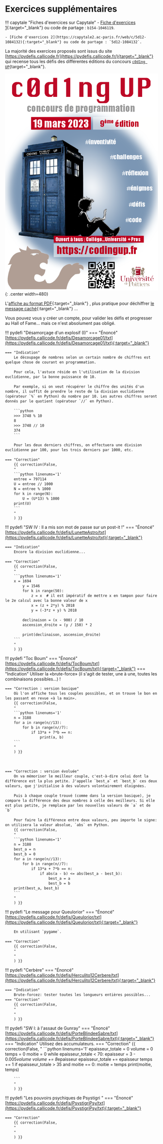 # Exercices supplémentaires

!!! capytale "Fiches d'exercices sur Capytale"
    - [Fiche d'exercices 1](https://capytale2.ac-paris.fr/web/c/b154-1046119){:target="_blank"} ou code de partage : `b154-1046119`.

    - [Fiche d'exercices 2](https://capytale2.ac-paris.fr/web/c/5d12-1084132){:target="_blank"} ou code de partage : `5d12-1084132`.
    

    
La majorité des exercices proposés sont issus du site [https://pydefis.callicode.fr](https://pydefis.callicode.fr/){target="_blank"} qui recense tous les défis des différentes éditions du concours [`c0d1ng UP`](https://codingup.fr){target="_blank"}.

![](../images/c0d1ngUP_affiche_2023.png){: .center width=480} 

L'[affiche au format PDF](../images/affiche_2023.pdf){:target="_blank"} , plus pratique pour déchiffrer [le message caché](https://capytale2.ac-paris.fr/web/c/36c3-873002){:target="_blank"} ...

Vous pouvez vous y créer un compte, pour valider les défis et progresser au Hall of Fame... mais ce n'est absolument pas obligé.

!!! pydefi "Désamorçage d'un explosif (I)"
    === "Énoncé" 
        [https://pydefis.callicode.fr/defis/Desamorcage01/txt](https://pydefis.callicode.fr/defis/Desamorcage01/txt){:target="_blank"} 
    
    === "Indication"
        Le découpage de nombres selon un certain nombre de chiffres est quelque chose de courant en programmation.

        Pour cela, l'astuce réside en l'utilisation de la division euclidienne, par la bonne puissance de 10.

        Par exemple, si on veut récupérer le chiffre des unités d'un nombre, il suffit de prendre le reste de la division euclidienne (opérateur `%` en Python) du nombre par 10. Les autres chiffres seront donnés par le quotient (opérateur `//` en Python).

        ```python
        >>> 3748 % 10
        8
        >>> 3748 // 10
        374
        ```

        Pour les deux derniers chiffres, on effectuera une division euclidienne par 100, pour les trois derniers par 1000, etc.
            
    === "Correction" 
        {{ correction(False, 
        "
        ```python linenums='1'
        entree = 797114
        U = entree // 1000
        N = entree % 1000
        for k in range(N):
            U = (U*13) % 1000
        print(U)
        ```
        "
        ) }}

!!! pydefi "SW IV : Il a mis son mot de passe sur un post-it !"
    === "Énoncé" 
        [https://pydefis.callicode.fr/defis/LunetteAstro/txt](https://pydefis.callicode.fr/defis/LunetteAstro/txt){:target="_blank"} 

    === "Indication"
        Encore la division euclidienne...

    === "Correction" 
        {{ correction(False, 
        "
        ```python linenums='1'
        x = 1694
            y = 1546
            for k in range(50):
                z = x  # il est impératif de mettre x en tampon pour faire le 2e calcul avec la bonne valeur de x
                x = (z + 2*y) % 2018
                y = (-3*z + y) % 2018
            
            declinaison = (x - 900) / 10
            ascension_droite = (y / 150) * 2

            print(declinaison, ascension_droite)
        ```
        "
        ) }}


!!! pydefi "Toc Boum"
    === "Énoncé" 
        [https://pydefis.callicode.fr/defis/TocBoum/txt](https://pydefis.callicode.fr/defis/TocBoum/txt){:target="_blank"} 
    === "Indication" 
        Utiliser la «brute-force» (il s'agit de tester, une à une, toutes les combinaisons possibles...) !

    === "Correction : version basique"
        Où l'on affiche tous les couples possibles, et on trouve le bon en les passant en revue «à la main».
        {{ correction(False,
        "
        ```python linenums='1'
        n = 3188
        for a in range(n//13):
            for b in range(n//7):
                if 13*a + 7*b == n:
                    print(a, b)
        ```
        "
        ) }}
    
    
    
    === "Correction : version évoluée"
        On va mémoriser le meilleur couple, c'est-à-dire celui dont la différence est la plus petite. J'appelle `best_a` et `best_b` ces deux valeurs, que j'initialise à des valeurs volontairement éloignées.

        Puis à chaque couple trouvé (comme dans la version basique), je compare la différence des deux nombres à celle des meilleurs. Si elle est plus petite, je remplace par les nouvelles valeurs de `a` et de `b`

        Pour faire la différence entre deux valeurs, peu importe le signe: on utilisera la valeur absolue, `abs` en Python.
        {{ correction(False,
        "
        ```python linenums='1'
        n = 3188
        best_a = n
        best_b = 0
        for a in range(n//13):
            for b in range(n//7):
                if 13*a + 7*b == n:
                    if abs(a - b) <= abs(best_a - best_b):
                        best_a = a
                        best_b = b
        print(best_a, best_b)
        ```
        "
        ) }}

!!! pydefi "Le message pour Queulorior"
    === "Énoncé" 
        [https://pydefis.callicode.fr/defis/Queulorior/txt](https://pydefis.callicode.fr/defis/Queulorior/txt){:target="_blank"} 

        En utilisant `pygame`.

    === "Correction" 
        {{ correction(False, 
        "
        "
        ) }}


!!! pydefi "Cerbère"
    === "Énoncé" 
        [https://pydefis.callicode.fr/defis/Herculito12Cerbere/txt](https://pydefis.callicode.fr/defis/Herculito12Cerbere/txt){:target="_blank"} 

    === "Indication"
        Brute-forcez: tester toutes les longueurs entières possibles...
    === "Correction" 
        {{ correction(False, 
        "
        "
        ) }}
    

!!! pydefi "SW I: à l'assaut de Gunray"
    === "Énoncé" 
        [https://pydefis.callicode.fr/defis/PorteBlindeeSabre/txt](https://pydefis.callicode.fr/defis/PorteBlindeeSabre/txt){:target="_blank"} 
    === "Indication"
        Utilisez des accumulateurs.
    === "Correction" 
        {{ correction(False, 
        "
        ```python linenums='1'
        epaisseur_totale = 0
        volume = 0
        temps = 0
        moitie = 0
        while epaisseur_totale < 70:
            epaisseur = 3 - 0.005*volume
            volume += 8*epaisseur
            epaisseur_totale += epaisseur
            temps += 1
            if epaisseur_totale > 35 and moitie == 0:
                moitie = temps
        print(moitie, temps)

        ```
        "
        ) }}

    

!!! pydefi "Les pouvoirs psychiques de Psystigri "
    === "Énoncé" 
        [https://pydefis.callicode.fr/defis/PsystigriPsy/txt](https://pydefis.callicode.fr/defis/PsystigriPsy/txt){:target="_blank"} 

    === "Correction" 
        {{ correction(False, 
        "
        "
        ) }}